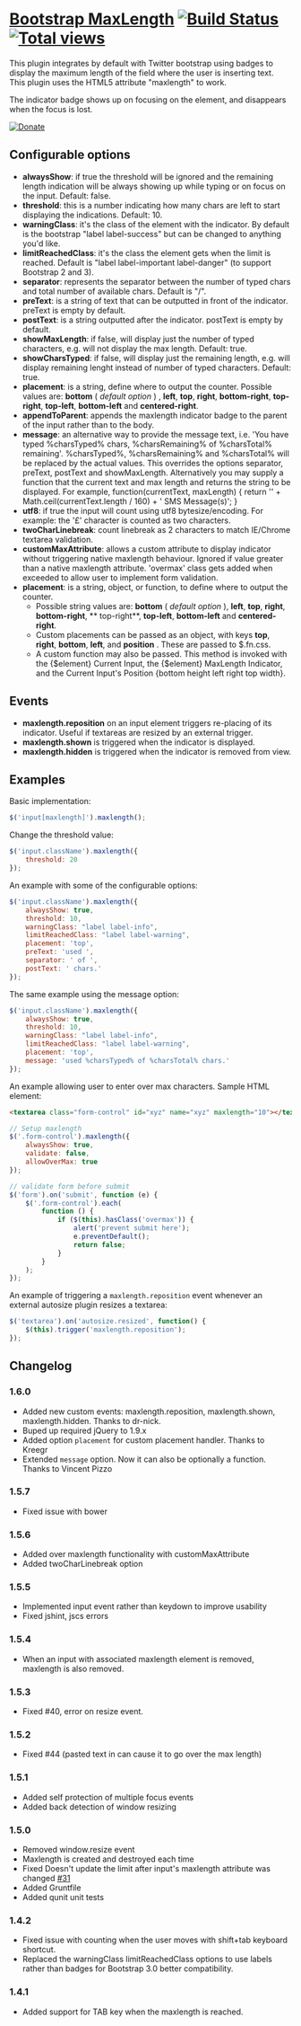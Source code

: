 # [Bootstrap MaxLength](http://mimo84.github.com/bootstrap-maxlength/) [![Build Status](https://travis-ci.org/mimo84/bootstrap-maxlength.png?branch=master)](https://travis-ci.org/mimo84/bootstrap-maxlength) [![Total views](https://sourcegraph.com/api/repos/github.com/mimo84/bootstrap-maxlength/counters/views.png)](https://sourcegraph.com/github.com/mimo84/bootstrap-maxlength)

This plugin integrates by default with Twitter bootstrap using badges to display the maximum length of the field where
the user is inserting text.
This plugin uses the HTML5 attribute "maxlength" to work.

The indicator badge shows up on focusing on the element, and disappears when the focus is lost.

[![Donate](https://www.paypalobjects.com/en_US/i/btn/btn_donateCC_LG.gif)](https://www.paypal.com/cgi-bin/webscr?cmd=_s-xclick&hosted_button_id=4DVL2K9LZW6YL)

## Configurable options

* **alwaysShow**: if true the threshold will be ignored and the remaining length indication will be always showing up
  while typing or on focus on the input. Default: false.
* **threshold**: this is a number indicating how many chars are left to start displaying the indications. Default: 10.
* **warningClass**: it's the class of the element with the indicator. By default is the bootstrap "label label-success"
  but can be changed to anything you'd like.
* **limitReachedClass**: it's the class the element gets when the limit is reached. Default is "label label-important
  label-danger" (to support Bootstrap 2 and 3).
* **separator**: represents the separator between the number of typed chars and total number of available chars. Default
  is "/".
* **preText**: is a string of text that can be outputted in front of the indicator. preText is empty by default.
* **postText**: is a string outputted after the indicator. postText is empty by default.
* **showMaxLength**: if false, will display just the number of typed characters, e.g. will not display the max length.
  Default: true.
* **showCharsTyped**: if false, will display just the remaining length, e.g. will display remaining lenght instead of
  number of typed characters. Default: true.
* **placement**: is a string, define where to output the counter. Possible values are: **bottom** ( *default option* )
  , **left**, **top**, **right**, **bottom-right**, **top-right**, **top-left**, **bottom-left** and **centered-right**.
* **appendToParent**: appends the maxlength indicator badge to the parent of the input rather than to the body.
* **message**: an alternative way to provide the message text, i.e. 'You have typed %charsTyped% chars, %charsRemaining%
  of %charsTotal% remaining'. %charsTyped%, %charsRemaining% and %charsTotal% will be replaced by the actual values.
  This overrides the options separator, preText, postText and showMaxLength. Alternatively you may supply a function
  that the current text and max length and returns the string to be displayed. For example, function(currentText,
  maxLength) { return '' + Math.ceil(currentText.length / 160) + ' SMS Message(s)'; }
* **utf8**: if true the input will count using utf8 bytesize/encoding. For example: the '£' character is counted as two
  characters.
* **twoCharLinebreak**: count linebreak as 2 characters to match IE/Chrome textarea validation.
* **customMaxAttribute**: allows a custom attribute to display indicator without triggering native maxlength behaviour.
  Ignored if value greater than a native maxlength attribute. 'overmax' class gets added when exceeded to allow user to
  implement form validation.
* **placement**: is a string, object, or function, to define where to output the counter.
    * Possible string values are: **bottom** ( *default option* ), **left**, **top**, **right**, **bottom-right**, **
      top-right**, **top-left**, **bottom-left** and **centered-right**.
    * Custom placements can be passed as an object, with keys **top**, **right**, **bottom**, **left**, and **position**
      . These are passed to $.fn.css.
    * A custom function may also be passed. This method is invoked with the {$element} Current Input, the {$element}
      MaxLength Indicator, and the Current Input's Position {bottom height left right top width}.

## Events

* **maxlength.reposition** on an input element triggers re-placing of its indicator. Useful if textareas are resized by
  an external trigger.
* **maxlength.shown** is triggered when the indicator is displayed.
* **maxlength.hidden** is triggered when the indicator is removed from view.

## Examples

Basic implementation:

```javascript
$('input[maxlength]').maxlength();
```

Change the threshold value:

```javascript
$('input.className').maxlength({
    threshold: 20
});
```

An example with some of the configurable options:

```javascript
$('input.className').maxlength({
    alwaysShow: true,
    threshold: 10,
    warningClass: "label label-info",
    limitReachedClass: "label label-warning",
    placement: 'top',
    preText: 'used ',
    separator: ' of ',
    postText: ' chars.'
});
```

The same example using the message option:

```javascript
$('input.className').maxlength({
    alwaysShow: true,
    threshold: 10,
    warningClass: "label label-info",
    limitReachedClass: "label label-warning",
    placement: 'top',
    message: 'used %charsTyped% of %charsTotal% chars.'
});
```

An example allowing user to enter over max characters. Sample HTML element:

```html
<textarea class="form-control" id="xyz" name="xyz" maxlength="10"></textarea>
```

```javascript
// Setup maxlength
$('.form-control').maxlength({
	alwaysShow: true,
	validate: false,
	allowOverMax: true
});

// validate form before submit
$('form').on('submit', function (e) {
	$('.form-control').each(
		function () {
			if ($(this).hasClass('overmax')) {
				alert('prevent submit here');
				e.preventDefault();
				return false;
			}
		}
	);
});
```

An example of triggering a `maxlength.reposition` event whenever an external autosize plugin resizes a textarea:

```javascript
$('textarea').on('autosize.resized', function() {
    $(this).trigger('maxlength.reposition');
});
```

## Changelog

### 1.6.0

* Added new custom events: maxlength.reposition, maxlength.shown, maxlength.hidden. Thanks to dr-nick.
* Buped up required jQuery to 1.9.x
* Added option `placement` for custom placement handler. Thanks to Kreegr
* Extended `message` option. Now it can also be optionally a function. Thanks to Vincent Pizzo

### 1.5.7

* Fixed issue with bower

### 1.5.6

* Added over maxlength functionality with customMaxAttribute
* Added twoCharLinebreak option

### 1.5.5

* Implemented input event rather than keydown to improve usability
* Fixed jshint, jscs errors

### 1.5.4

* When an input with associated maxlength element is removed, maxlength is also removed.

### 1.5.3

* Fixed #40, error on resize event.

### 1.5.2

* Fixed #44 (pasted text in can cause it to go over the max length)

### 1.5.1

* Added self protection of multiple focus events
* Added back detection of window resizing

### 1.5.0

* Removed window.resize event
* Maxlength is created and destroyed each time
* Fixed Doesn't update the limit after input's maxlength attribute was
  changed [#31](https://github.com/mimo84/bootstrap-maxlength/issues/31)
* Added Gruntfile
* Added qunit unit tests

### 1.4.2

* Fixed issue with counting when the user moves with shift+tab keyboard shortcut.
* Replaced the warningClass limitReachedClass options to use labels rather than badges for Bootstrap 3.0 better
  compatibility.

### 1.4.1

* Added support for TAB key when the maxlength is reached.

